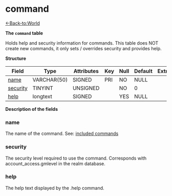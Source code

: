 # command

[<-Back-to:World](database-world.md)

**The `command` table**

Holds help and security information for commands. This table does NOT create new commands, it only sets / overrides security and provides help.

**Structure**

| Field         | Type        | Attributes | Key | Null | Default | Extra | Comment |
|---------------|-------------|------------|-----|------|---------|-------|---------|
| [name][1]     | VARCHAR(50) | SIGNED     | PRI | NO   | NULL    |       |         |
| [security][2] | TINYINT  | UNSIGNED   |     | NO   | 0       |       |         |
| [help][3]     | longtext    | SIGNED     |     | YES  | NULL    |       |         |

[1]: #name
[2]: #security
[3]: #help

**Description of the fields**

### name

The name of the command. See: [included commands](gm-commands.md)

### security

The security level required to use the command. Corresponds with account_access.gmlevel in the realm database.

### help

The help text displayed by the .help command.
